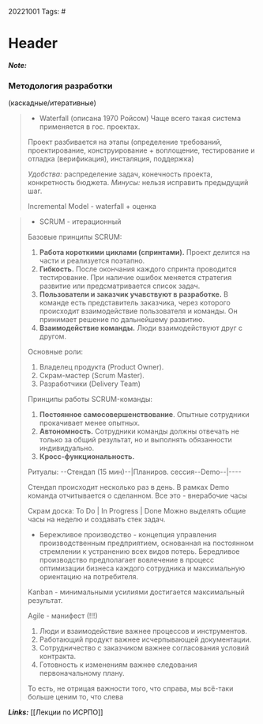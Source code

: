 20221001
Tags: #
# Header 

***Note:*** 

### Методология разработки
(каскадные/итеративные)

> * Waterfall  (описана 1970 Ройсом)
> Чаще всего такая система применяется в гос. проектах.
> 
> Проект разбивается на этапы (определение требований, проектирование, конструирование + воплощение, тестирование и отладка (верификация), инсталяция, поддержка)
> 
> *Удобства:* распределение задач, конечность проекта, конкретность бюджета.
> *Минусы:* нельзя исправить предыдущий шаг.
> 
> Incremental Model - waterfall + оценка

> * SCRUM - итерационный
> 
> Базовые принципы SCRUM:
> 1) **Работа короткими циклами (спринтами).** Проект делится на части и реализуется поэтапно.
> 2) **Гибкость.** После окончания каждого спринта проводится тестирование. При наличие ошибок меняется стратегия развитие или предсматривается список задач.
> 3) **Пользователи и заказчик учавствуют в разработке.** В команде есть представитель заказчика, через которого происходит взаимодействие пользователя и команды. Он принимает решение по дальнейшему развитию.
> 4) **Взаимодействие команды.** Люди взаимодействуют друг с другом.
> 
> Основные роли:
> 1) Владелец продукта (Product Owner).
> 2) Скрам-мастер (Scrum Master).
> 3) Разработчики (Delivery Team)
> 
> Принципы работы SCRUM-команды:
> 1) **Постоянное самосовершенствование**. Опытные сотрудники прокачивает менее опытных.
> 2) **Автономность.** Сотрудники команды должны отвечать не только за общий результат, но и выполнять обязанности индивидуально.
> 3) **Кросс-функциональность.** 
> 
> Ритуалы:
> --Стендап (15 мин)--|Планиров. сессия--Demo--|---- 
> 
> Стендап происходит несколько раз в день.
> В рамках Demo команда отчитывается о сделанном.
> Все это - внерабочие часы
> 
> Скрам доска:
>   To Do   | In Progress | Done
> Можно выделять общие часы на неделю и создавать стек задач.
> 
> * Бережливое производство - концепция управления производственным предприятием, основанная на постоянном стремлении к устранению всех видов потерь. Бередливое производство предполагает вовлечение в процесс оптимизации бизнеса каждого сотрудника и максимальную ориентацию на потребителя.
> 
> Kanban - минимальными усилиями достигается максимальный результат.
> 
> Agile - манифест (!!!)
> 1) Люди и взаимодействие важнее процессов и инструментов.
> 2) Работающий продукт важнее исчерпывающей документации.
> 3) Сотрудничество с заказчиком важнее согласования условий контракта.
> 4) Готовность к изменениям важнее следования первоначальному плану.
> 
> То есть, не отрицая важности того, что справа, мы всё-таки больше ценим то, что слева

***Links:*** [[Лекции по ИСРПО]]

